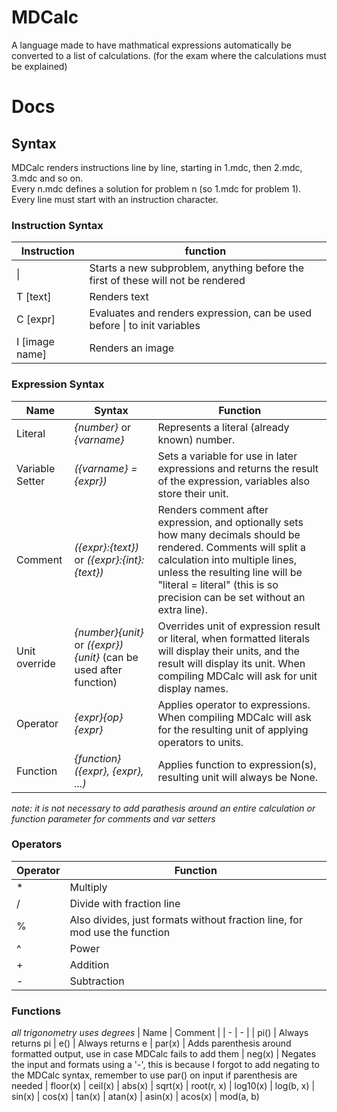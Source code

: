 # MDCalc
A language made to have mathmatical expressions automatically be converted to a list of calculations. (for the exam where the calculations must be explained)  
# Docs
## Syntax
MDCalc renders instructions line by line, starting in 1.mdc, then 2.mdc, 3.mdc and so on.  
Every n.mdc defines a solution for problem n (so 1.mdc for problem 1).  
Every line must start with an instruction character.  
### Instruction Syntax
| Instruction | function |
| - | - |
| \| | Starts a new subproblem, anything before the first of these will not be rendered |
| T [text] | Renders text |
| C [expr] | Evaluates and renders expression, can be used before \| to init variables
| I [image name] | Renders an image |
### Expression Syntax
| Name | Syntax | Function |
| - | - | - |
| Literal | *{number}* or *{varname}* | Represents a literal (already known) number.
| Variable Setter | *({varname} = {expr})* | Sets a variable for use in later expressions and returns the result of the expression, variables also store their unit. |
| Comment | *({expr}:{text})* or *({expr}:{int}:{text})* | Renders comment after expression, and optionally sets how many decimals should be rendered. Comments will split a calculation into multiple lines, unless the resulting line will be "literal = literal" (this is so precision can be set without an extra line). |
| Unit override | *{number}{unit}* or *({expr}){unit}* (can be used after function) | Overrides unit of expression result or literal, when formatted literals will display their units, and the result will display its unit. When compiling MDCalc will ask for unit display names. |
| Operator | *{expr}{op}{expr}* | Applies operator to expressions. When compiling MDCalc will ask for the resulting unit of applying operators to units.  |
| Function | *{function}({expr}, {expr}, ...)* | Applies function to expression(s), resulting unit will always be None. |

*note: it is not necessary to add parathesis around an entire calculation or function parameter for comments and var setters*

### Operators
| Operator | Function |
| - | - |
| * | Multiply
| / | Divide with fraction line
| % | Also divides, just formats without fraction line, for mod use the function
| ^ | Power
| + | Addition
| - | Subtraction

### Functions

*all trigonometry uses degrees*
| Name | Comment |
| - | - |
| pi() | Always returns pi
| e() | Always returns e
| par(x) | Adds parenthesis around formatted output, use in case MDCalc fails to add them
| neg(x) | Negates the input and formats using a '-', this is because I forgot to add negating to the MDCalc syntax, remember to use par() on input if parenthesis are needed 
| floor(x)
| ceil(x)
| abs(x)
| sqrt(x)
| root(r, x)
| log10(x)
| log(b, x)
| sin(x)
| cos(x)
| tan(x)
| atan(x)
| asin(x)
| acos(x)
| mod(a, b)